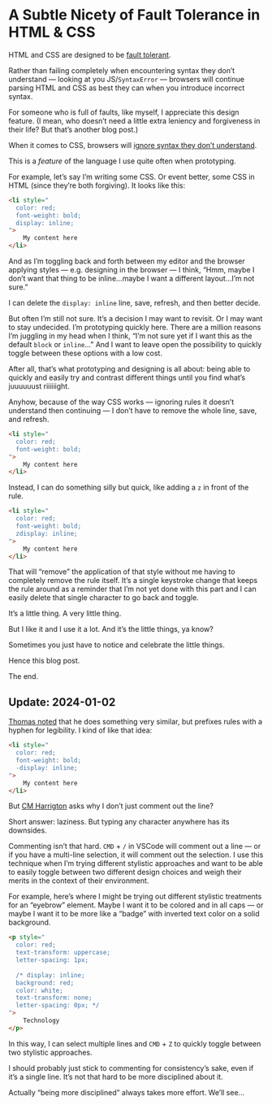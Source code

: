 # A Subtle Nicety of Fault Tolerance in HTML & CSS

HTML and CSS are designed to be [fault tolerant](https://en.wikipedia.org/wiki/Fault_tolerance).

Rather than failing completely when encountering syntax they don’t understand — looking at you JS/`SyntaxError` — browsers will continue parsing HTML and CSS as best they can when you introduce incorrect syntax.

For someone who is full of faults, like myself, I appreciate this design feature. (I mean, who doesn’t need a little extra leniency and forgiveness in their life? But that’s another blog post.)

When it comes to CSS, browsers will [ignore syntax they don’t understand](https://www.w3.org/TR/2009/CR-CSS2-20090908/syndata.html#parsing-errors).

This is a _feature_ of the language I use quite often when prototyping.

For example, let’s say I’m writing some CSS. Or event better, some CSS in HTML (since they’re both forgiving). It looks like this:

```html
<li style="
  color: red;
  font-weight: bold;
  display: inline;
">
	My content here
</li>
```

And as I’m toggling back and forth between my editor and the browser applying styles — e.g. designing in the browser — I think, “Hmm, maybe I don’t want that thing to be inline…maybe I want a different layout…I’m not sure.”

I can delete the `display: inline` line, save, refresh, and then better decide.

But often I’m still not sure. It’s a decision I may want to revisit. Or I may want to stay undecided. I’m prototyping quickly here. There are a million reasons I’m juggling in my head when I think, “I’m not sure yet if I want this as the default `block` or `inline`…” And I want to leave open the possibility to quickly toggle between these options with a low cost.

After all, that’s what prototyping and designing is all about: being able to quickly and easily try and contrast different things until you find what’s juuuuuust riiiiiight.

Anyhow, because of the way CSS works — ignoring rules it doesn’t understand then continuing — I don’t have to remove the whole line, save, and refresh.

```html
<li style="
  color: red;
  font-weight: bold;
">
	My content here
</li>
```

Instead, I can do something silly but quick, like adding a `z` in front of the rule.

```html
<li style="
  color: red;
  font-weight: bold;
  zdisplay: inline;
">
	My content here
</li>
```

That will “remove” the application of that style without me having to completely remove the rule itself. It’s a single keystroke change that keeps the rule around as a reminder that I’m not yet done with this part and I can easily delete that single character to go back and toggle.

It’s a little thing. A very little thing.

But I like it and I use it a lot. And it’s the little things, ya know?

Sometimes you just have to notice and celebrate the little things.

Hence this blog post.

The end.

## Update: 2024-01-02

[Thomas noted](https://fosstodon.org/@thomasapowell/111688980900687155) that he does something very similar, but prefixes rules with a hyphen for legibility. I kind of like that idea:

```html
<li style="
  color: red;
  font-weight: bold;
  -display: inline;
">
	My content here
</li>
```

But [CM Harrigton](https://mastodon.online/@octothorpe/111688938713175704) asks why I don’t just comment out the line?

Short answer: laziness. But typing any character anywhere has its downsides. 

Commenting isn’t that hard. `CMD` + `/` in VSCode will comment out a line — or if you have a multi-line selection, it will comment out the selection. I use this technique when I’m trying different stylistic approaches and want to be able to easily toggle between two different design choices and weigh their merits in the context of their environment. 

For example, here’s where I might be trying out different stylistic treatments for an “eyebrow” element. Maybe I want it to be colored and in all caps — or maybe I want it to be more like a “badge” with inverted text color on a solid background.

```html
<p style="
  color: red;
  text-transform: uppercase;
  letter-spacing: 1px;
  
  /* display: inline;
  background: red;
  color: white;
  text-transform: none;
  letter-spacing: 0px; */
">
	Technology
</p>
```

In this way, I can select multiple lines and `CMD` + `Z` to quickly toggle between two stylistic approaches.

I should probably just stick to commenting for consistency’s sake, even if it’s a single line. It’s not that hard to be more disciplined about it. 

Actually “being more disciplined” always takes more effort. We’ll see…